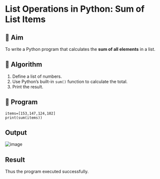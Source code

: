 # List Operations in Python: Sum of List Items

## 🎯 Aim
To write a Python program that calculates the **sum of all elements** in a list.

## 🧠 Algorithm
1. Define a list of numbers.
2. Use Python’s built-in `sum()` function to calculate the total.
3. Print the result.

## 🧾 Program
```
items=[153,147,124,102]
print(sum(items))
```
## Output
![image](https://github.com/user-attachments/assets/405f5376-3d21-4382-b1f7-adb3de19f045)

## Result
Thus the program executed successfully.
